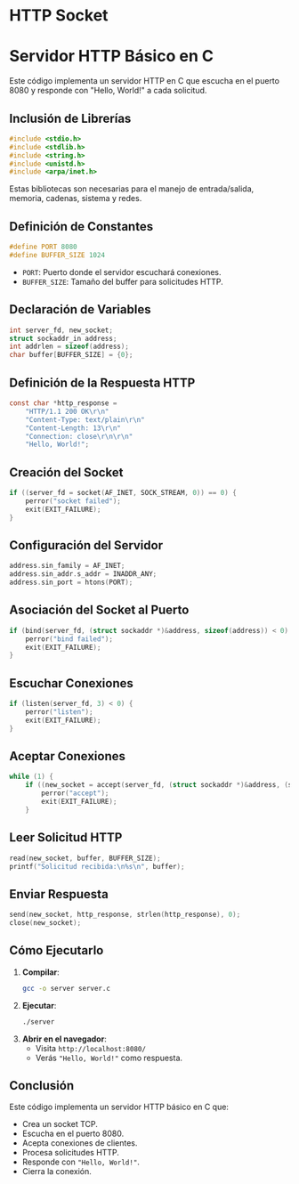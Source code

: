 
# HTTP Socket
# Servidor HTTP Básico en C

Este código implementa un servidor HTTP en C que escucha en el puerto 8080 y responde con "Hello, World!" a cada solicitud.

## Inclusión de Librerías
```c
#include <stdio.h>
#include <stdlib.h>
#include <string.h>
#include <unistd.h>
#include <arpa/inet.h>
```
Estas bibliotecas son necesarias para el manejo de entrada/salida, memoria, cadenas, sistema y redes.

## Definición de Constantes
```c
#define PORT 8080
#define BUFFER_SIZE 1024
```
- `PORT`: Puerto donde el servidor escuchará conexiones.
- `BUFFER_SIZE`: Tamaño del buffer para solicitudes HTTP.

## Declaración de Variables
```c
int server_fd, new_socket;
struct sockaddr_in address;
int addrlen = sizeof(address);
char buffer[BUFFER_SIZE] = {0};
```

## Definición de la Respuesta HTTP
```c
const char *http_response =
    "HTTP/1.1 200 OK\r\n"
    "Content-Type: text/plain\r\n"
    "Content-Length: 13\r\n"
    "Connection: close\r\n\r\n"
    "Hello, World!";
```

## Creación del Socket
```c
if ((server_fd = socket(AF_INET, SOCK_STREAM, 0)) == 0) {
    perror("socket failed");
    exit(EXIT_FAILURE);
}
```

## Configuración del Servidor
```c
address.sin_family = AF_INET;
address.sin_addr.s_addr = INADDR_ANY;
address.sin_port = htons(PORT);
```

## Asociación del Socket al Puerto
```c
if (bind(server_fd, (struct sockaddr *)&address, sizeof(address)) < 0) {
    perror("bind failed");
    exit(EXIT_FAILURE);
}
```

## Escuchar Conexiones
```c
if (listen(server_fd, 3) < 0) {
    perror("listen");
    exit(EXIT_FAILURE);
}
```

## Aceptar Conexiones
```c
while (1) {
    if ((new_socket = accept(server_fd, (struct sockaddr *)&address, (socklen_t*)&addrlen)) < 0) {
        perror("accept");
        exit(EXIT_FAILURE);
    }
```

## Leer Solicitud HTTP
```c
read(new_socket, buffer, BUFFER_SIZE);
printf("Solicitud recibida:\n%s\n", buffer);
```

## Enviar Respuesta
```c
send(new_socket, http_response, strlen(http_response), 0);
close(new_socket);
```

## Cómo Ejecutarlo
1. **Compilar**:
   ```sh
   gcc -o server server.c
   ```
2. **Ejecutar**:
   ```sh
   ./server
   ```
3. **Abrir en el navegador**:
   - Visita `http://localhost:8080/`
   - Verás `"Hello, World!"` como respuesta.

## Conclusión
Este código implementa un servidor HTTP básico en C que:
- Crea un socket TCP.
- Escucha en el puerto 8080.
- Acepta conexiones de clientes.
- Procesa solicitudes HTTP.
- Responde con `"Hello, World!"`.
- Cierra la conexión.


